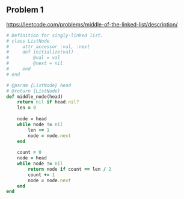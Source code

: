 ## Problem 1

https://leetcode.com/problems/middle-of-the-linked-list/description/

```ruby
# Definition for singly-linked list.
# class ListNode
#     attr_accessor :val, :next
#     def initialize(val)
#         @val = val
#         @next = nil
#     end
# end

# @param {ListNode} head
# @return {ListNode}
def middle_node(head)
    return nil if head.nil?
    len = 0
    
    node = head
    while node != nil
        len += 1
        node = node.next
    end
    
    count = 0
    node = head
    while node != nil
        return node if count == len / 2 
        count += 1
        node = node.next
    end
end
```
